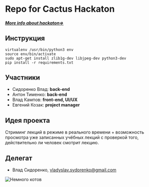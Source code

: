 # Repo for Cactus Hackaton
##### [More info about hackaton⇒](https://dou.ua/calendar/10729/)

## Инструкция
```
virtualenv /usr/bin/python3 env
source env/bin/activate
sudo apt-get install zlib1g-dev libjpeg-dev python3-dev
pip install -r requirements.txt
```

## Участники

- Сидоренко Влад: **back-end**
- Антон Тименко: **back-end**
- Влад Кампов: **front-end, UI/UX**
- Евгений Козак: **project manager**

## Идея проекта

Стриминг лекций в режиме в реального времени + возможность просмотра уже записанных учёбных лекций с проверкой того, действительно ли человек смотрит лекцию.

## Делегат

- Влад Сидоренко, vladyslav.sydorenko@gmail.com

![Немного котов](https://media.giphy.com/media/Z55zlzompYguc/giphy.gif "Кот")

